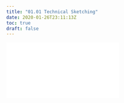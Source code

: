 ```yaml
---
title: "01.01 Technical Sketching"
date: 2020-01-26T23:11:13Z
toc: true
draft: false
---
```


![Link to included file content](../../../../drawing/technical-sketching.md)

